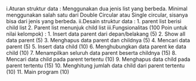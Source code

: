 i.Aturan struktur data : 
    Menggunakan dua jenis list yang berbeda. Minimal menggunakan salah satu dari Double Circular atau Single circular, sisanya bisa dari jenis yang berbeda.
ii.Desain struktur data : 
    1. parent list berisi child list
    2. Parent list menunjuk child list
iii.Fungsionalitas (100 Poin untuk nilai kelompok) : 
    1. Insert data parent dari depan/belakang (5)
    2. Show all data parent (5)
    3. Menghapus data parent dan childnya (5)
    4. Mencari data parent (5)
    5. Insert data child (10)
    6. Menghubungkan data parent ke data child (10)
    7. Menampilkan seluruh data parent beserta childnya (15)
    8. Mencari data child pada parent tertentu (10)
    9. Menghapus data child pada parent tertentu (15)
    10. Menghitung jumlah data child dari parent tertentu (10)
    11. Main program (10)